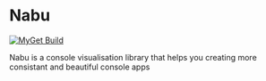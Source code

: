 # Nabu

[![MyGet Build](https://www.myget.org/BuildSource/Badge/rhwy?identifier=02dbf8fe-b932-40d5-96e7-7365b0fe19ca)](https://www.myget.org/)

Nabu is a console visualisation library that helps you creating more consistant and beautiful console apps
